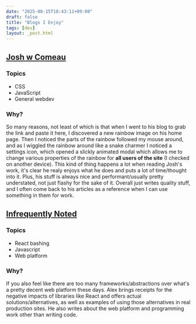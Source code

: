 ```yaml
---
date: "2025-08-15T18:43:11+09:00"
draft: false
title: "Blogs I Enjoy"
tags: [dev]
layout: _post.html
---
```


## [Josh w Comeau](https://www.joshwcomeau.com/)

### Topics

- CSS
- JavaScript
- General webdev

### Why?

So many reasons, not least of which is that when I went to his blog to grab the link and paste it here, I discovered a new rainbow image on his home page. Then I noticed the parts of the rainbow followed my mouse around, and as I wiggled the rainbow around like a snake charmer I noticed a settings icon, which opened a slickly animated modal which allows me to change various properties of the rainbow for **all users of the site** (I checked on another device). This kind of thing happens a lot when reading Josh's work, it's clear he realy enjoys what he does and puts a lot of time/thought into it. Plus, his stuff is always nice and performant/usually pretty understated, not just flashy for the sake of it. Overall just writes quality stuff, and I often come back to his articles as a reference when I can use something in them for work.

## [Infrequently Noted](https://infrequently.org/)

### Topics

- React bashing
- Javascript
- Web platform

### Why?

If you also feel like there are too many frameworks/abstractions over what's a pretty decent web platform these days. Alex brings receipts for the negative impacts of libraries like React and offers actual solutions/alternatives, as well as examples of using those alternatives in real production sites. He also writes about the web platform and programming work other than writing code.
